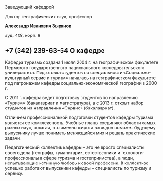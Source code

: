 Заведующий кафедрой
   

 Доктор географических наук, профессор
   

**Александр Иванович Зырянов** 
  


  
 

  

 ауд. 408, корп. 8
   

 +7 (342) 239-63-54
О кафедре
----------------------------------------------------------------------------------




 Кафедра туризма создана 1 июля 2004 г. на географическом факультете Пермского государственного национального исследовательского университета. Подготовка студентов по специальности «Социально-культурный сервис и туризм» началась на  географическом факультете под патронажем кафедры социально-экономической географии в 2000 г.
   

  

 С 2011 г. кафедра ведет подготовку студентов по направлению «Туризм» (бакалавриат и магистратура), а с 2013 г. открыт набор студентов на направление «Сервис» (бакалавриат).
   

  

 Отличием профессиональной подготовки студентов кафедры туризма является ее комплексность. Учебные планы соединяют области самых разных наук, полагая, что именно широта взглядов поможет будущему выпускнику лучше понимать меняющийся мир и решать практические задачи.
   

  

 Педагогический коллектив кафедры – это не просто специалисты своего дела (географы, гуманитарии, естественники и технологи-профессионалы в сфере туризма и гостеприимства), а люди, испытывающие истинную любовь к своей профессии. В коллективе успешно работают  выпускники кафедры – специалисты по туризму и сервису.